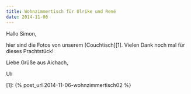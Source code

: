 ```yaml
---
title: Wohnzimmertisch für Ulrike und René
date: 2014-11-06
---
```


Hallo Simon,

hier sind die Fotos von unserem [Couchtisch][1].
Vielen Dank noch mal für dieses Prachtstück!

Liebe Grüße aus Aichach,

Uli

 [1]: {% post_url 2014-11-06-wohnzimmertisch02 %}
